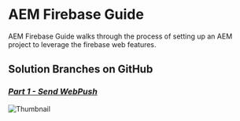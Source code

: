 # AEM Firebase Guide

AEM Firebase Guide walks through the process of setting up an AEM project to leverage the firebase web features.

## Solution Branches on GitHub

### _[Part 1 - Send WebPush](https://github.com/pawan-mittal/aem-core/tree/feature/aem-firebase-webpush "Create Project")_


![Thumbnail](https://pawan-mittal.github.io/allassets.github.io/aem-core/firebase/aem-firebase-thumbnail.jpg)
